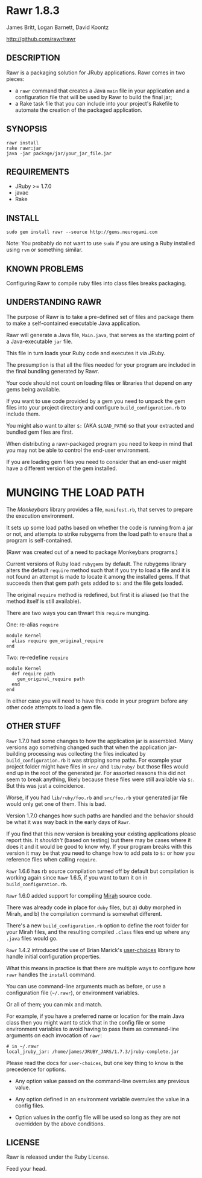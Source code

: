 Rawr 1.8.3
==========

James Britt, Logan Barnett, David Koontz

http://github.com/rawr/rawr


DESCRIPTION
-----------
  
Rawr is a packaging solution for JRuby applications. Rawr comes in two
pieces:

* a `rawr` command that creates a Java `main` file in your application
and a configuration file that will be used by Rawr to build the final jar;
* a Rake task file that you can include into your project's Rakefile to
automate the creation of the packaged application.

SYNOPSIS
--------

    rawr install
    rake rawr:jar
    java -jar package/jar/your_jar_file.jar

REQUIREMENTS
------------

* JRuby >= 1.7.0
* javac
* Rake

INSTALL
-------

    sudo gem install rawr --source http://gems.neurogami.com

Note: You probably do not want to use `sudo` if you are using a Ruby installed using `rvm` or something similar.


KNOWN PROBLEMS
--------------

Configuring Rawr to compile ruby files into class files breaks packaging.


UNDERSTANDING RAWR
------------------

The purpose of Rawr is to take a pre-defined set of files and package them to make a self-contained executable Java application.

Rawr will generate a Java file, `Main.java`, that serves as the starting point of a Java-executable `jar` file.

This file in turn loads your Ruby code and executes it via JRuby.

The presumption is that all the files needed for your program are included in the final bundling generated by Rawr.

Your code should not count on loading files or libraries that depend on any gems being available.

If you want to use code provided by a gem you need to unpack the gem files into your project directory and configure `build_configuration.rb` to include them.

You might also want to alter `$:` (AKA `$LOAD_PATH`) so that your extracted and bundled gem files are first.

When distributing a rawr-packaged program you need to keep in mind that you may not be able to control the end-user environment.

If you are loading gem files you need to consider that an end-user might have a different version of the gem installed.

MUNGING THE LOAD PATH
=====================

The _Monkeybars_ library provides a file, `manifest.rb`, that serves to prepare the execution environment.  

It sets up some load paths based on whether the code is running from a jar or not, and attempts to strike rubygems from the load path to ensure that a program is self-contained.

(Rawr was created out of a need to package Monkeybars programs.)

Current versions of Ruby load `rubygems` by default.  The rubygems library alters the default `require` method such that if you try to load a file and it is not found an attempt is made to locate it among the installed gems.  If that succeeds then that gem path gets added to `$:` and the file gets loaded.

The original `require` method is redefined, but first it is aliased (so that the method itself is still available).

There are two ways you can thwart this `require` munging.

One: re-alias `require` 

    module Kernel
      alias require gem_original_require 
    end

Two: re-redefine `require`

    module Kernel
      def require path
        gem_original_require path
      end
    end

In either case you will need to have this code in your program before any other code attempts to load a gem file.



OTHER STUFF
-----

`Rawr` 1.7.0 had some changes to how the application jar is assembled.  Many versions ago something changed such that when the application jar-building processing was collecting the files indicated by `build_configuration.rb` it was stripping some paths.  For example your project folder might have files in `src/` and `lib/ruby/` but those files would end up in the root of the generated jar.  For assorted reasons this did not seem to break anything, likely because these files were still available via `$:`. But this was just a coincidence.  

Worse, if you had `lib/ruby/foo.rb` and `src/foo.rb` your generated jar file would only get one of them.  This is bad.

Version 1.7.0 changes how such paths are handled and the behavior should be what it was way back in the early days of `Rawr`.

If you find that this new version is breaking your existing applications please report this.  It _shouldn't_ (based on testing) but there may be cases where it does it and it would be good to know why.  If your program breaks with this version it may be that you need to change how to add pats to `$:` or how you reference files when calling `require`.  


`Rawr` 1.6.6 has rb source compilation turned off by default but compilation is working again since `Rawr` 1.6.5, if you want to turn it on in `build_configuration.rb`.

`Rawr` 1.6.0 added support for compiling [Mirah](http://www.mirah.org/) source code.  

There was already code in place for `duby` files, but a) duby morphed in Mirah, and b) the compilation command is somewhat different.

There's a new `build_configuration.rb` option to define the root folder for your Mirah files, and the resulting compiled `.class` files end up where any `.java` files would go.

`Rawr` 1.4.2 introduced the use of Brian Marick's [user-choices](http://user-choices.rubyforge.org/)  library to handle initial configuration properties.

What this means in practice is that there are multiple ways to configure how `rawr` handles the `install` command.

You can use command-line arguments much as before, or use a configuration file (`~/.rawr`), or environment variables.  

Or all of them; you can mix and match.

For example, if you have a preferred name or location for the main Java class then you might want to stick that in the config
file or some environment variables to avoid having to pass them as command-line arguments on each invocation of `rawr`:

    # in ~/.rawr
    local_jruby_jar: /home/james/JRUBY_JARS/1.7.3/jruby-complete.jar
    

Please read the docs for `user-choices`, but one key thing to know is the precedence for options.

- Any option value passed on the command-line overrules any previous value.

- Any option defined in an environment variable overrules the value in a config files.

- Option values in the config file will be used so long as they are not overridden by the above conditions.



LICENSE
-------

Rawr is released under the Ruby License.


Feed your head.
